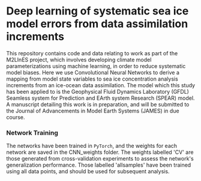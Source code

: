 # Deep learning of systematic sea ice model errors from data assimilation increments

This repository contains code and data relating to work as part of the M2LInES project, which involves developing climate model parameterizations using machine learning, in order to reduce systematic model biases. Here we use Convolutional Neural Networks to derive a mapping from model state variables to sea ice concentration analysis increments from an ice-ocean data assimilation. The model which this study has been applied to is the Geophysical Fluid Dynamics Laboratory (GFDL) Seamless system for Prediction and EArth system Research (SPEAR) model. A manuscript detailing this work is in preparation, and will be submitted to the Journal of Advancements in Model Earth Systems (JAMES) in due course.

### Network Training

The networks have been trained in `PyTorch`, and the weights for each network are saved in the CNN_weights folder. The weights labelled 'CV' are those generated from cross-validation experiments to assess the network's generalization performance. Those labelled 'allsamples' have been trained using all data points, and should be used for subsequent analysis.
